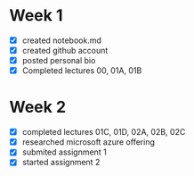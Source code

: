 # Week 1

- [x] created notebook.md
- [x] created github account 
- [x] posted personal bio
- [x] Completed lectures 00, 01A, 01B

# Week 2

- [x] completed lectures 01C, 01D, 02A, 02B, 02C
- [x] researched microsoft azure offering
- [x] submited assignment 1
- [x] started assignment 2
